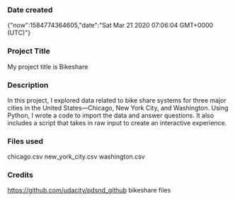 ### Date created
{"now":1584774364605,"date":"Sat Mar 21 2020 07:06:04 GMT+0000 (UTC)"}
### Project Title
 My project title is Bikeshare
### Description
In this project, I explored data related to bike share systems for three major cities in the United States—Chicago, New York City, and Washington. Using Python, I  wrote a code to import the data and answer questions. It also includes a script that takes in raw input to create an interactive experience.

### Files used
chicago.csv
new_york_city.csv
washington.csv

### Credits
https://github.com/udacity/pdsnd_github
bikeshare files

